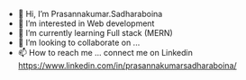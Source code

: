 - 👋 Hi, I’m Prasannakumar.Sadharaboina
- 👀 I’m interested in Web development
- 🌱 I’m currently learning Full stack (MERN)
- 💞️ I’m looking to collaborate on ...
- 📫 How to reach me ... connect me on Linkedin https://www.linkedin.com/in/prasannakumarsadharaboina/
<!---
pk6962/pk6962 is a ✨ special ✨ repository because its `README.md` (this file) appears on your GitHub profile.
You can click the Preview link to take a look at your changes.
--->
